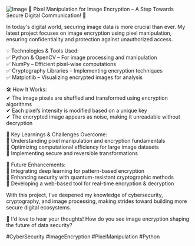 ![Image](https://github.com/user-attachments/assets/b63ed3ba-2779-4573-af43-bfc418d58724)
🔐 Pixel Manipulation for Image Encryption – A Step Towards Secure Digital Communication! 🔐

In today's digital world, securing image data is more crucial than ever. My latest project focuses on image encryption using pixel manipulation, ensuring confidentiality and protection against unauthorized access.

💡 Technologies & Tools Used:
<br>
✅ Python & OpenCV – For image processing and manipulation
<br>
✅ NumPy – Efficient pixel-wise computations
<br>
✅ Cryptography Libraries – Implementing encryption techniques
<br>
✅ Matplotlib – Visualizing encrypted images for analysis

🛠 How It Works:
<br>
✔ The image pixels are shuffled and transformed using encryption algorithms
<br>
✔ Each pixel’s intensity is modified based on a unique key
<br>
✔ The encrypted image appears as noise, making it unreadable without decryption

🚀 Key Learnings & Challenges Overcome:
<br>
🔹 Understanding pixel manipulation and encryption fundamentals
<br>
🔹 Optimizing computational efficiency for large image datasets
<br>
🔹 Implementing secure and reversible transformations

🔮 Future Enhancements:
<br>
🔸 Integrating deep learning for pattern-based encryption
<br>
🔸 Enhancing security with quantum-resistant cryptographic methods
<br>
🔸 Developing a web-based tool for real-time encryption & decryption

With this project, I’ve deepened my knowledge of cybersecurity, cryptography, and image processing, making strides toward building more secure digital ecosystems.

💬 I'd love to hear your thoughts! How do you see image encryption shaping the future of data security?

#CyberSecurity #ImageEncryption #PixelManipulation #Python 
